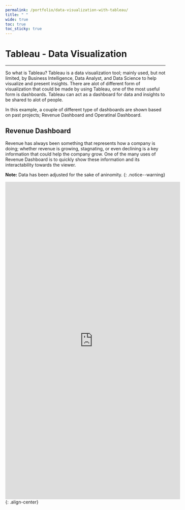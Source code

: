 ```yaml
---
permalink: /portfolio/data-visualization-with-tableau/
title: " "
wide: true
toc: true
toc_sticky: true
---
```

# Tableau - Data Visualization
---
So what is Tableau? Tableau is a data visualization tool; mainly used, but not limited, by Business Intelligence, Data Analyst, and Data Science to help visualize and present insights. There are alot of different form of visualization that could be made by using Tableau, one of the most useful form is dashboards. Tableau can act as a dashboard for data and insights to be shared to alot of people. 

In this example, a couple of different type of dashboards are shown based on past projects; Revenue Dashboard and Operatinal Dashboard.

## Revenue Dashboard
Revenue has always been something that represents how a company is doing; whether revenue is growing, stagnating, or even declining is a key information that could help the company grow. One of the many uses of Revenue Dashboard is to quickly show these information and its interactability towards the viewer.

**Note:**
Data has been adjusted for the sake of aninomity.
{: .notice--warning}

<iframe seamless frameborder="0" src="https://public.tableau.com/views/RevenueReport_16347372621890/Dashboard1?:embed=yes&:display_count=yes&:showVizHome=no" width = '550' height = '1000' scrolling='yes' ></iframe>{: .align-center}

